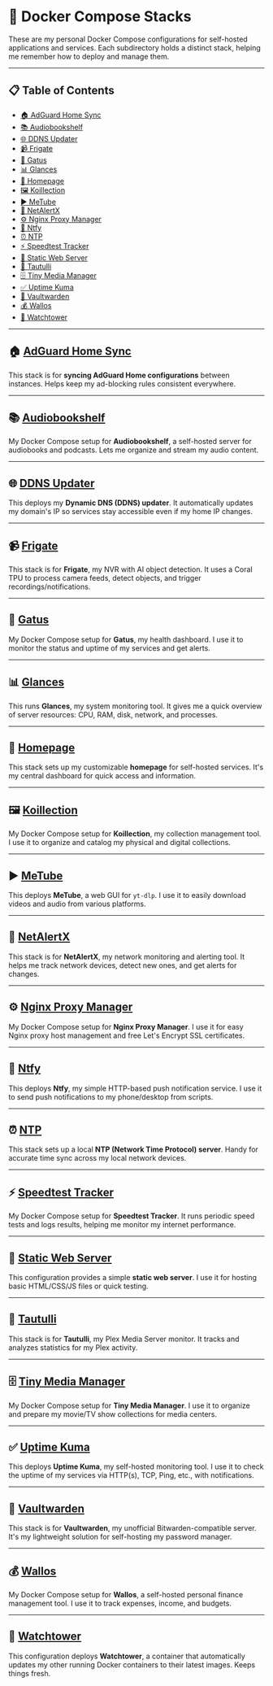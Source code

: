 # 🐳 Docker Compose Stacks

These are my personal Docker Compose configurations for self-hosted applications and services. Each subdirectory holds a distinct stack, helping me remember how to deploy and manage them.

---

## 📋 Table of Contents

* [🏠 AdGuard Home Sync](#-adguard-home-sync)
* [📚 Audiobookshelf](#-audiobookshelf)
* [🌐 DDNS Updater](#-ddns-updater)
* [📹 Frigate](#-frigate)
* [💚 Gatus](#-gatus)
* [📊 Glances](#-glances)
* [🚀 Homepage](#-homepage)
* [🖼 Koillection](#-koillection)
* [▶ MeTube](#-metube)
* [🚨 NetAlertX](#-netalertx)
* [⚙ Nginx Proxy Manager](#-nginx-proxy-manager)
* [🔔 Ntfy](#-ntfy)
* [⏰ NTP](#-ntp)
* [⚡ Speedtest Tracker](#-speedtest-tracker)
* [📄 Static Web Server](#-static-web-server)
* [🍿 Tautulli](#-tautulli)
* [🗄 Tiny Media Manager](#-tiny-media-manager)
* [✅ Uptime Kuma](#-uptime-kuma)
* [🔐 Vaultwarden](#-vaultwarden)
* [💰 Wallos](#-wallos)
* [🔄 Watchtower](#-watchtower)

---

## 🏠 [AdGuard Home Sync](https://github.com/thenextbutton/docker_compose/tree/main/adguardhome-sync)

This stack is for **syncing AdGuard Home configurations** between instances. Helps keep my ad-blocking rules consistent everywhere.

---

## 📚 [Audiobookshelf](https://github.com/thenextbutton/docker_compose/tree/main/audiobookshelf)


My Docker Compose setup for **Audiobookshelf**, a self-hosted server for audiobooks and podcasts. Lets me organize and stream my audio content.

---

## 🌐 [DDNS Updater](https://github.com/thenextbutton/docker_compose/tree/main/ddns-updater)

This deploys my **Dynamic DNS (DDNS) updater**. It automatically updates my domain's IP so services stay accessible even if my home IP changes.

---

## 📹 [Frigate](https://github.com/thenextbutton/docker_compose/tree/main/frigate)


This stack is for **Frigate**, my NVR with AI object detection. It uses a Coral TPU to process camera feeds, detect objects, and trigger recordings/notifications.

---

## 💚 [Gatus](https://github.com/thenextbutton/docker_compose/tree/main/gatus)

My Docker Compose setup for **Gatus**, my health dashboard. I use it to monitor the status and uptime of my services and get alerts.

---

## 📊 [Glances](https://github.com/thenextbutton/docker_compose/tree/main/glances)


This runs **Glances**, my system monitoring tool. It gives me a quick overview of server resources: CPU, RAM, disk, network, and processes.

---

## 🚀 [Homepage](https://github.com/thenextbutton/docker_compose/tree/main/homepage)

This stack sets up my customizable **homepage** for self-hosted services. It's my central dashboard for quick access and information.

---

## 🖼 [Koillection](https://github.com/thenextbutton/docker_compose/tree/main/koillection)

My Docker Compose setup for **Koillection**, my collection management tool. I use it to organize and catalog my physical and digital collections.

---

## ▶ [MeTube](https://github.com/thenextbutton/docker_compose/tree/main/metube)


This deploys **MeTube**, a web GUI for `yt-dlp`. I use it to easily download videos and audio from various platforms.

---

## 🚨 [NetAlertX](https://github.com/thenextbutton/docker_compose/tree/main/netalertx)

This stack is for **NetAlertX**, my network monitoring and alerting tool. It helps me track network devices, detect new ones, and get alerts for changes.

---

## ⚙ [Nginx Proxy Manager](https://github.com/thenextbutton/docker_compose/tree/main/nginx-proxy-manager)


My Docker Compose setup for **Nginx Proxy Manager**. I use it for easy Nginx proxy host management and free Let's Encrypt SSL certificates.

---

## 🔔 [Ntfy](https://github.com/thenextbutton/docker_compose/tree/main/ntfy)

This deploys **Ntfy**, my simple HTTP-based push notification service. I use it to send push notifications to my phone/desktop from scripts.

---

## ⏰ [NTP](https://github.com/thenextbutton/docker_compose/tree/main/ntp)

This stack sets up a local **NTP (Network Time Protocol) server**. Handy for accurate time sync across my local network devices.

---

## ⚡ [Speedtest Tracker](https://github.com/thenextbutton/docker_compose/tree/main/speedtest-tracker)

My Docker Compose setup for **Speedtest Tracker**. It runs periodic speed tests and logs results, helping me monitor my internet performance.

---

## 📄 [Static Web Server](https://github.com/thenextbutton/docker_compose/tree/main/static-web-server)

This configuration provides a simple **static web server**. I use it for hosting basic HTML/CSS/JS files or quick testing.

---

## 🍿 [Tautulli](https://github.com/thenextbutton/docker_compose/tree/main/tautulli)


This stack is for **Tautulli**, my Plex Media Server monitor. It tracks and analyzes statistics for my Plex activity.

---

## 🗄 [Tiny Media Manager](https://github.com/thenextbutton/docker_compose/tree/main/tiny_media_manager)

My Docker Compose setup for **Tiny Media Manager**. I use it to organize and prepare my movie/TV show collections for media centers.

---

## ✅ [Uptime Kuma](https://github.com/thenextbutton/docker_compose/tree/main/uptime-kuma)


This deploys **Uptime Kuma**, my self-hosted monitoring tool. I use it to check the uptime of my services via HTTP(s), TCP, Ping, etc., with notifications.

---

## 🔐 [Vaultwarden](https://github.com/thenextbutton/docker_compose/tree/main/vaultwarden)


This stack is for **Vaultwarden**, my unofficial Bitwarden-compatible server. It's my lightweight solution for self-hosting my password manager.

---

## 💰 [Wallos](https://github.com/thenextbutton/docker_compose/tree/main/wallos)

My Docker Compose setup for **Wallos**, a self-hosted personal finance management tool. I use it to track expenses, income, and budgets.

---

## 🔄 [Watchtower](https://github.com/thenextbutton/docker_compose/tree/main/watchtower)

This configuration deploys **Watchtower**, a container that automatically updates my other running Docker containers to their latest images. Keeps things fresh.
